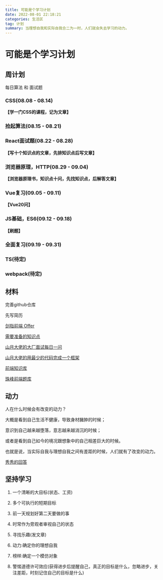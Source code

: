 ```yaml
---
title: 可能是个学习计划
date: 2022-08-01 22:18:21
categories: 生活区
tag: 计划
summary: 当理想自我和实际自我合二为一时，人们就会失去学习的动力。
---
```


# 可能是个学习计划

## 周计划

每日算法 和 面试题

### CSS(08.08 - 08.14)

__【学一门CSS的课程，记为文章】__

### 捡起算法(08.15 - 08.21)

### React面试题(08.22 - 08.28)

__【写十个知识点的文章，先排知识点后写文章】__

### 浏览器原理，HTTP(08.29 - 09.04)

__【浏览器原理书，知识点十问，先找知识点，后解答文章】__

### Vue复习(09.05 - 09.11)

__【Vue20问】__

### JS基础，ES6(09.12 - 09.18)

__【刷题】__

### 全面复习(09.19 - 09.31)
### TS(待定)
### webpack(待定)

## 材料

完善github仓库

先写简历


[剑指前端 Offer](https://febook.hzfe.org/awesome-interview/)

[需要准备的知识点](https://segmentfault.com/a/1190000021761594)




[山月大佬的大厂面试每日一问](https://q.shanyue.tech/)

[山月大佬的用最少的代码完成一个框架](https://github.com/shfshanyue/mini-code)

[前端知识库](https://www.html5iq.com/600fe22e9ab55c133a956711.html)

[珠峰前端题库](https://cfz6pr2brp.feishu.cn/base/appiHELqQxL9uyOqlNjMQQhOEUI?table=tblMaffjeFYrLrQe&view=vewJHSwJVd)


## 动力

人在什么时候会有改变的动力？

大概是看到自己生活不健康，导致身材臃肿的时候；

意识到自己越来越堕落，意志越来越消沉的时候；

或者是看到自己如今的境况跟想象中的自己相差巨大的时候。

也就是说，当实际自我与理想自我之间有差距的时候，人们就有了改变的动力。

[秀秀的回答](https://www.zhihu.com/question/29404486/answer/2099401554)

## 坚持学习

1. 一个清晰的大目标(状态、工资)

2. 多个可执行的短期目标

3. 前一天规划好第二天要做的事

4. 时常作为旁观者审视自己的状态

5. 寻找乐趣(发文章)

6. 动力:确定你的理想自我

7. 榜样:确定一个模仿对象

8. 警惕道德许可效应(获得进步后提醒自己，真正的目标是什么，忽略进步，关注差距，时刻记住自己的目标是什么)

